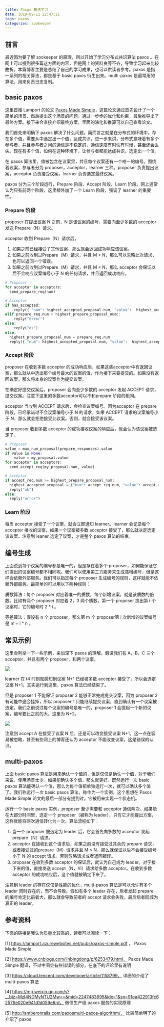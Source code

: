```yaml
---
title: Paxos 算法学习
date: 2019-09-11 22:47:21
tags: paxos
categories: zookeeper
---
```




## 前言

最近因为要了解 zookeeper 的原理，所以开始了学习分布式共识算法 paxos 。在网上可以搜到很多篇这方面的内容，但是网上的资料良莠不齐，导致学习起来比较曲折。本篇博客主要是总结了自己的学习成果，也可以供读者参考。paxos 是指一系列的相关算法，都是基于 basic paxos 衍生出来。multi-paxos 是最常用的算法，用来负责日志复制。



## basic paxos

这里首推 Lamport 的论文 [Paxos Made Simple](https://lamport.azurewebsites.net/pubs/paxos-simple.pdf )，这篇论文通过首先设计了一个简单的场景，然后提出这个场景的问题，通过一步步的优化和约束，最后推导出了最终方案。接下来会直接介绍最终方案，里面的演化和推算可以自己查看论文。

我们首先来明确下 paxos 解决了什么问题，简而言之就是在分布式的环境中，存在多个值，需要从中选定出一个值，达成共识。进一步来讲，分布式意味着有多个参与者，并且参与者之间的通信是不稳定的，通信速度有时快有时慢，甚至还会丢失。现在有多个值，如何在这种环境下，让参与者都能达成共识，选定出一个值。

在 paxos 算法里，值被包含在议案里，并且每个议案还有一个唯一的编号。围绕着议案，参与者分为 proposer，acceptor，learner 三种。proposer 负责提出议案，acceptor 负责接受议案，learner 负责选定最终议案。

paxos 分为三个阶段运行，Prepare 阶段、Accept 阶段、Learn 阶段。网上通常认为只有前两个阶段，这里额外加了一个 Learn 阶段，强调了 learner 的重要性。



### Prepare 阶段

proposer 在提出议案 N 之前，N 是该议案的编号，需要向至少多数的 acceptor 发送 Prepare（N）请求。

acceptor 收到 Prepare（N）请求后，

1. 如果之前已经接受了其他议案，那么就会返回成功响应该议案。
2. 如果之前收到过Prepare（M）请求，并且 M > N，那么可以忽略此次请求，也可以返回一个错误。
3. 如果之前收到过Prepare（M）请求，并且 M < N，那么 acceptor 会保证以后不会响应议案编号小于 N 的任何请求，并且返回成功响应。

```python
# Proposer
for acceptor in acceptors:
  send_prepare_req(num)

# Acceptor
if has_accepted:
    reply({ "num": highest_accepted_proposal.num, "value":  highest_accepted_proposal.value})
elif prepare_req.num < highest_prepare_proposal_num::
    reply("error")
else:
    reply("ok")
else:
  highest_prepare_proposal_num = prepare_req.num
  reply({ "num": highest_accepted_proposal.num, "value":  highest_accepted_proposal.value})
```



### Accept 阶段

proposer 在收到多数 acceptor 的成功响应后，如果这些acceptor中有返回议案，那么就从中选出那个编号最大的议案的值，作为接下来要提交的。如果没有返回议案，那么将本身的议案作为提交议案。

在确定好提交议案后，proposer 会向至少多数的 acceptor 发起 ACCEPT 请求，提交议案。注意下这里的多数acceptor可以不和prepare 阶段的相同。

acceptor 当收到 ACCEPT 请求后，会检查议案编号。因为acceptor 在 prepare 阶段，已经承诺过不会议案编号小于 N 的请求，如果 ACCEPT 请求的议案编号小于 N，那么就会拒绝接受此议案。否则，就会接受该议案。

当 proposer 收到多数 acceptor 的成功接收议案的响应后，就会认为该议案被选定了。

```python
# Proposer
value = max_num_proposal(prepare_responses).value
if value is None:
    value = my_proposal.value
for acceptor in acceptors:
  send_accept_req(my_proposal.num, value)

# Acceptor
if accept_req.num >= highest_prepare_proposal_num:
  highest_accepted_proposal = {"num": accept_req.num, "value": accept_req.value}
  reply("ok")
else:
  reply("error")
```



### Learn 阶段

每当 acceptor 接受了一个议案，就会立即通知 learner。learner 会记录每个 acceptor 接收的议案，如果一个议案被多数 acceptor 接受了，那么就决定选定该议案。注意到 leaner 选定了议案，才是整个 paxos 算法的结束。



## 编号生成

上面说到每个议案的编号都是唯一的，但是存在着多个 proposer，如何能保证它们提出的议案编号都不相同呢。我们可以使用第三方服务来生成递增编号，但是这样会依赖外部服务。我们可以指定每个 proposer 生成编号的规则，这样就能不依赖外部服务。最简单的可以用以下两种规则：

质数算法：每个 proposer 对应着唯一的质数，每个新增议案，就是该质数的倍数。比如有两个 proposer 对应着 2，3 两个质数，第一个 proposer 提出第 i 个议案时，它的编号时 2 * i 。

等差算法：假设有 n 个 proposer，那么第 m 个 proposer第 i 次新增的议案编号是 m + i * n 。



## 常见示例

这里会列举一下一些示例，来加深下 paxos 的理解。假设我们有 A，B，C 三个 acceptor，并且有两个 proposer，和两个议案。

<img src="paxos-example-1.svg">

learner 在 t4 时刻就感知到议案 N+1 已经被多数 acceptor 接受了，所以会选定议案 N+1。其实运行到这里，paxos 算法已经结束了。

但是 proposer 1 不能保证 proposer 2 能够正常完成提交议案，因为 proposer 2 有可能中途会挂掉，所以 proposer 1 只能继续提交议案，直到确认有一个议案被选定。我们之前说过每个议案的编号是唯一的，proposer 1 会提起一个新的议案，编号要比之前的大，这里为 N+2。

<img src="paxos-example-2.svg">

注意到 accept A 在接受了议案 N 后，还是可以改变接受议案 N+1。这一点在容易被忽略，甚至有些网上的博客还认为 acceptor 不能改变议案，这是错误的认识。



## multi-paxos

上面 basic paxos 算法是用来确认一个值的，但是仅仅是确认一个值，对于我们来说，使用场景太少。如果能确认多个值，那么就更好。既然运行一次 basic paxos 算法能确认一个值，那么为每个值都单独运行一次，就可以确认多个值了。我们称运行一次 basic paxos 算法，称作为一个实例。这个思想在 Paxos Made Simple 论文的最后一部分有提到过，它被用来实现一个状态机。

运行一个 basic paxos 实例，proposer 至少需要和 acceptor 通信两次，如果能在大部分时间里，选定一个 proposer（被称为 leader），只有它才能提出方案，这样就能将两次通信转化为一次。算法流程如下：

1. 当一个 proposer 被选定为 leader 后，它会首先向多数的 acceptor 发起 prepare（N）请求。
2. acceptor 在接收到这个请求后，如果之前没有接受过其余的 prepare 请求，或者接受过的prepare（M）请求并且 M < N，那么就保证以后不会接受编号小于 N 的 accept 请求。否则忽略请求或者返回错误。
3. proposer 在收到多数 acceptor 的保证后，就认为自己成为 leader。对于接下来的值，直接发送 accept（N，Vi）请求给多数 acceptor。在收到多数 acceptor 的成功响应后，这个值就被确定下来了。

注意到 leader 的存在仅仅是性能的优化，multi-paxos 算法是可以允许有多个 leader 同时存在的，而不会导致。假如有多个 leader 存在，后者发起 prepare 的编号肯定比前者大，那么就会导致前者的 accept 请求会失败，最后后者回城为真正的 leader。





## 参考资料

下面的链接是我认为质量比较高的，读者可以阅读一下：

[1]  https://lamport.azurewebsites.net/pubs/paxos-simple.pdf ， Paxos Made Simple 

[2]  https://www.cnblogs.com/linbingdong/p/6253479.html， Paxos Made Simple 翻译，不过中间会有些错误的部分，在底下的评论里有说明

[3]  https://cloud.tencent.com/developer/article/1158799， 详细的介绍了 multi-paxos 算法

[4]  https://mp.weixin.qq.com/s?__biz=MzI4NDMyNTU2Mw==&mid=2247483695&idx=1&sn=91ea422913fc62579e020e941d1d059e#rd， 微信生产级 paxos 服务的实现原理

[5]  http://amberonrails.com/paxosmulti-paxos-algorithm/， 比较简单明了的介绍了 paxos